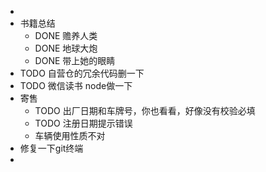 -
- 书籍总结
	- DONE 赡养人类
	- DONE 地球大炮
	- DONE 带上她的眼睛
- TODO 自营仓的冗余代码删一下
- TODO 微信读书 node做一下
- 寄售
	- TODO 出厂日期和车牌号，你也看看，好像没有校验必填
	- TODO 注册日期提示错误
	- 车辆使用性质不对
- 修复一下git终端
-